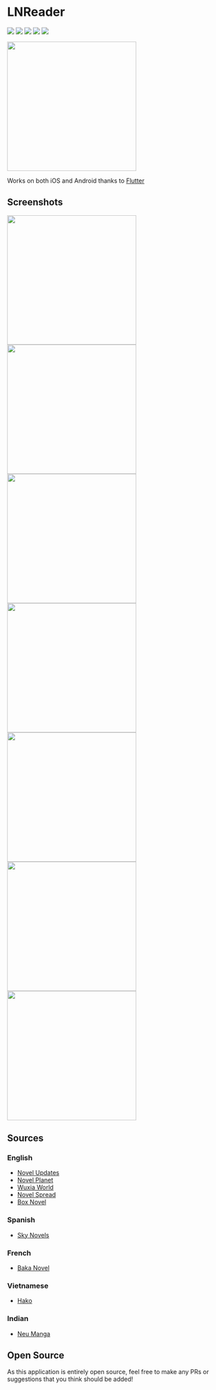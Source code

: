 # LNReader

[![](https://img.shields.io/badge/-Android%20APK-ef6c00.svg?logo=Android&labelColor=7A7A7A&logoColor=white)](https://sedlar.me/lnreader/android-download.html)
[![](https://img.shields.io/badge/-iOS%20IPA-blue.svg?logo=Apple&labelColor=7A7A7A&logoColor=white)](https://sedlar.me/lnreader/ios-download.html)
[![](https://img.shields.io/badge/-XDA%20Labs-ef6c00.svg?logo=Android&labelColor=7A7A7A&logoColor=white)](https://labs.xda-developers.com/store/app/me.sedlar.ln_reader)
[![](https://img.shields.io/badge/-Donate-orange.svg?logo=Patreon&labelColor=7A7A7A)](https://www.patreon.com/bePatron?c=954360)
[![](https://img.shields.io/badge/-Donate-blue.svg?logo=Paypal&labelColor=7A7A7A)](https://paypal.me/TSedlar)

<img src="assets/images/release/android/feature_graphic.png" width="300" />

Works on both iOS and Android thanks to [Flutter](https://flutter.dev/)

## Screenshots

<p>
  <img src="assets/images/release/android/ss1.png" width="300" />
  <img src="assets/images/release/android/ss2.png" width="300" />
  <img src="assets/images/release/android/ss3.png" width="300" />
  <img src="assets/images/release/android/ss4.png" width="300" />
  <img src="assets/images/release/android/ss5.png" width="300" />
  <img src="assets/images/release/android/ss6.png" width="300" />
  <img src="assets/images/release/android/ss7.png" width="300" />
</p>

## Sources

### English
- [Novel Updates](https://www.novelupdates.com)
- [Novel Planet](https://novelplanet.com/)
- [Wuxia World](https://wuxiaworld.online/)
- [Novel Spread](https://www.novelspread.com/)
- [Box Novel](https://boxnovel.com/)

### Spanish
- [Sky Novels](https://www.skynovels.net/)

### French
- [Baka Novel](https://www.bakanovel.com/)

### Vietnamese
- [Hako](https://ln.hako.re/)

### Indian
- [Neu Manga](https://neumanga.tv/)

## Open Source

As this application is entirely open source, feel free to make any PRs or suggestions that you think should be added!

